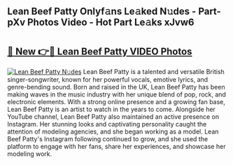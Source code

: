 ## Lean Beef Patty Onlyf𝚊ns Le𝚊ked N𝚞des - Part-pXv Photos Video - Hot Part Le𝚊ks xJvw6

# <h2><a href="http://ab97101.deff.icu/?id=Lean+Beef+Patty">🔗 New 👉🔴 Lean Beef Patty VIDEO Photos</a></h2>

[![Lean Beef Patty N𝚞des](https://i.imgur.com/rIISA9y.gif)](http://ab97101.deff.icu/?id=Lean+Beef+Patty)
Lean Beef Patty is a talented and versatile British singer-songwriter, known for her powerful vocals, emotive lyrics, and genre-bending sound. Born and raised in the UK, Lean Beef Patty has been making waves in the music industry with her unique blend of pop, rock, and electronic elements. With a strong online presence and a growing fan base, Lean Beef Patty is an artist to watch in the years to come. Alongside her YouTube channel, Lean Beef Patty also maintained an active presence on Instagram. Her stunning looks and captivating personality caught the attention of modeling agencies, and she began working as a model. Lean Beef Patty's Instagram following continued to grow, and she used the platform to engage with her fans, share her experiences, and showcase her modeling work.
